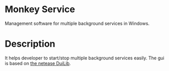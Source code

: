 # Monkey Service
Management software for multiple background services in Windows.

# Description
It helps developer to start/stop multiple background services easily. The gui is based on [the netease DuiLib](https://github.com/netease-im/NIM_Duilib_Framework).
